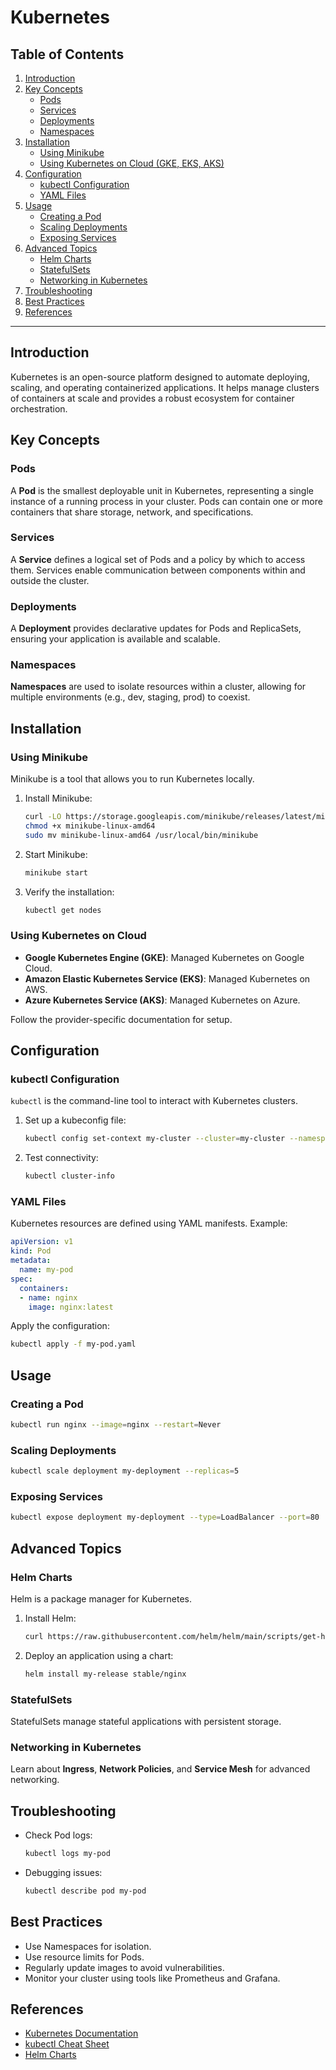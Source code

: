 # Kubernetes

## Table of Contents

1. [Introduction](#introduction)
2. [Key Concepts](#key-concepts)
   - [Pods](#pods)
   - [Services](#services)
   - [Deployments](#deployments)
   - [Namespaces](#namespaces)
3. [Installation](#installation)
   - [Using Minikube](#using-minikube)
   - [Using Kubernetes on Cloud (GKE, EKS, AKS)](#using-kubernetes-on-cloud)
4. [Configuration](#configuration)
   - [kubectl Configuration](#kubectl-configuration)
   - [YAML Files](#yaml-files)
5. [Usage](#usage)
   - [Creating a Pod](#creating-a-pod)
   - [Scaling Deployments](#scaling-deployments)
   - [Exposing Services](#exposing-services)
6. [Advanced Topics](#advanced-topics)
   - [Helm Charts](#helm-charts)
   - [StatefulSets](#statefulsets)
   - [Networking in Kubernetes](#networking-in-kubernetes)
7. [Troubleshooting](#troubleshooting)
8. [Best Practices](#best-practices)
9. [References](#references)

---

## Introduction

Kubernetes is an open-source platform designed to automate deploying, scaling, and operating containerized applications. It helps manage clusters of containers at scale and provides a robust ecosystem for container orchestration.

## Key Concepts

### Pods
A **Pod** is the smallest deployable unit in Kubernetes, representing a single instance of a running process in your cluster. Pods can contain one or more containers that share storage, network, and specifications.

### Services
A **Service** defines a logical set of Pods and a policy by which to access them. Services enable communication between components within and outside the cluster.

### Deployments
A **Deployment** provides declarative updates for Pods and ReplicaSets, ensuring your application is available and scalable.

### Namespaces
**Namespaces** are used to isolate resources within a cluster, allowing for multiple environments (e.g., dev, staging, prod) to coexist.

## Installation

### Using Minikube
Minikube is a tool that allows you to run Kubernetes locally.

1. Install Minikube:
   ```bash
   curl -LO https://storage.googleapis.com/minikube/releases/latest/minikube-linux-amd64
   chmod +x minikube-linux-amd64
   sudo mv minikube-linux-amd64 /usr/local/bin/minikube
   ```
2. Start Minikube:
   ```bash
   minikube start
   ```
3. Verify the installation:
   ```bash
   kubectl get nodes
   ```

### Using Kubernetes on Cloud
- **Google Kubernetes Engine (GKE)**: Managed Kubernetes on Google Cloud.
- **Amazon Elastic Kubernetes Service (EKS)**: Managed Kubernetes on AWS.
- **Azure Kubernetes Service (AKS)**: Managed Kubernetes on Azure.

Follow the provider-specific documentation for setup.

## Configuration

### kubectl Configuration
`kubectl` is the command-line tool to interact with Kubernetes clusters.

1. Set up a kubeconfig file:
   ```bash
   kubectl config set-context my-cluster --cluster=my-cluster --namespace=default --user=admin
   ```
2. Test connectivity:
   ```bash
   kubectl cluster-info
   ```

### YAML Files
Kubernetes resources are defined using YAML manifests. Example:

```yaml
apiVersion: v1
kind: Pod
metadata:
  name: my-pod
spec:
  containers:
  - name: nginx
    image: nginx:latest
```

Apply the configuration:
```bash
kubectl apply -f my-pod.yaml
```

## Usage

### Creating a Pod
```bash
kubectl run nginx --image=nginx --restart=Never
```

### Scaling Deployments
```bash
kubectl scale deployment my-deployment --replicas=5
```

### Exposing Services
```bash
kubectl expose deployment my-deployment --type=LoadBalancer --port=80
```

## Advanced Topics

### Helm Charts
Helm is a package manager for Kubernetes.

1. Install Helm:
   ```bash
   curl https://raw.githubusercontent.com/helm/helm/main/scripts/get-helm-3 | bash
   ```
2. Deploy an application using a chart:
   ```bash
   helm install my-release stable/nginx
   ```

### StatefulSets
StatefulSets manage stateful applications with persistent storage.

### Networking in Kubernetes
Learn about **Ingress**, **Network Policies**, and **Service Mesh** for advanced networking.

## Troubleshooting
- Check Pod logs:
  ```bash
  kubectl logs my-pod
  ```
- Debugging issues:
  ```bash
  kubectl describe pod my-pod
  ```

## Best Practices
- Use Namespaces for isolation.
- Use resource limits for Pods.
- Regularly update images to avoid vulnerabilities.
- Monitor your cluster using tools like Prometheus and Grafana.

## References
- [Kubernetes Documentation](https://kubernetes.io/docs/)
- [kubectl Cheat Sheet](https://kubernetes.io/docs/reference/kubectl/cheatsheet/)
- [Helm Charts](https://helm.sh/)

